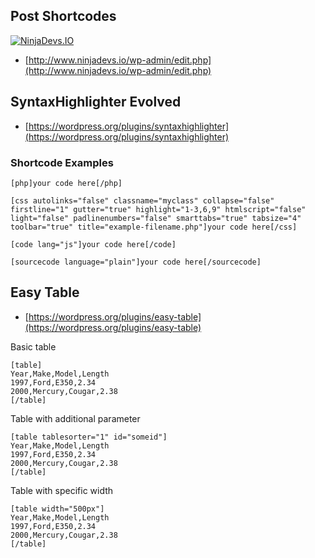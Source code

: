 ## Post Shortcodes

[![NinjaDevs.IO](https://drive.google.com/uc?export=download&id=0B1pDFiUHXp9WMWZ4cW8yQ1p2bjg)](http://ninjadevs.io/)

 - [http://www.ninjadevs.io/wp-admin/edit.php](http://www.ninjadevs.io/wp-admin/edit.php)

## SyntaxHighlighter Evolved

 - [https://wordpress.org/plugins/syntaxhighlighter](https://wordpress.org/plugins/syntaxhighlighter)

### Shortcode Examples

```
[php]your code here[/php]

[css autolinks="false" classname="myclass" collapse="false" firstline="1" gutter="true" highlight="1-3,6,9" htmlscript="false" light="false" padlinenumbers="false" smarttabs="true" tabsize="4" toolbar="true" title="example-filename.php"]your code here[/css]

[code lang="js"]your code here[/code]

[sourcecode language="plain"]your code here[/sourcecode]
```

## Easy Table

 - [https://wordpress.org/plugins/easy-table](https://wordpress.org/plugins/easy-table)

Basic table

```
[table]
Year,Make,Model,Length
1997,Ford,E350,2.34
2000,Mercury,Cougar,2.38
[/table]
```

Table with additional parameter

```
[table tablesorter="1" id="someid"]
Year,Make,Model,Length
1997,Ford,E350,2.34
2000,Mercury,Cougar,2.38
[/table]
```

Table with specific width

```
[table width="500px"]
Year,Make,Model,Length
1997,Ford,E350,2.34
2000,Mercury,Cougar,2.38
[/table]
```
